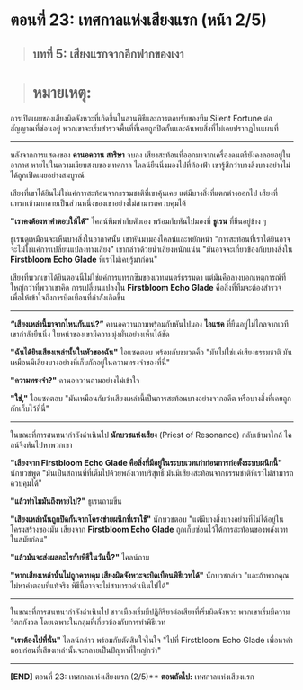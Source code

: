 # ตอนที่ 23: เทศกาลแห่งเสียงแรก (หน้า 2/5)
> ## บทที่ 5: เสียงแรกจากอีกฟากของเงา

> # **หมายเหตุ:**  
การเปิดเผยของเสียงผิดจังหวะที่เกิดขึ้นในลานพิธีและการตอบรับของทีม Silent Fortune ต่อสัญญาณที่ซ่อนอยู่ พวกเขาจะเริ่มสำรวจพื้นที่ที่เคยถูกปิดกั้นและค้นพบสิ่งที่ไม่เคยปรากฏในแผนที่

---

หลังจากการแสดงของ **คานอควาน สาริษา** จบลง เสียงสะท้อนที่ออกมาจากเครื่องดนตรียังคงลอยอยู่ในอากาศ หายไปในความเงียบสงบของเทศกาล ไคลน์ยืนนิ่งมองไปที่ท้องฟ้า เขารู้สึกว่าบางสิ่งบางอย่างไม่ได้ถูกเปิดเผยอย่างสมบูรณ์

เสียงที่เขาได้ยินไม่ใช่แค่การสะท้อนจากธรรมชาติที่เขาคุ้นเคย แต่มีบางสิ่งที่แตกต่างออกไป เสียงที่แทรกเข้ามากลายเป็นส่วนหนึ่งของเขาอย่างไม่สามารถควบคุมได้

**"เราคงต้องหาคำตอบให้ได้"** ไคลน์พึมพำกับตัวเอง พร้อมกับหันไปมองที่ **ธูเรน** ที่ยืนอยู่ข้าง ๆ

ธูเรนดูเหมือนจะเห็นบางสิ่งในอากาศนั้น เขาหันมามองไคลน์และพยักหน้า "การสะท้อนที่เราได้ยินอาจจะไม่ใช่แค่การเปลี่ยนแปลงทางเสียง" เขากล่าวด้วยน้ำเสียงหนักแน่น "มันอาจจะเกี่ยวข้องกับบางสิ่งใน **Firstbloom Echo Glade** ที่เราไม่เคยรู้มาก่อน"

เสียงที่พวกเขาได้ยินตอนนี้ไม่ใช่แค่การแทรกซึมของเวทมนตร์ธรรมดา แต่มันคือลางบอกเหตุการณ์ที่ใหญ่กว่าที่พวกเขาคิด การเปลี่ยนแปลงใน **Firstbloom Echo Glade** คือสิ่งที่ทีมจะต้องสำรวจ เพื่อให้เข้าใจถึงการบิดเบือนที่กำลังเกิดขึ้น

---

**“เสียงเหล่านี้มาจากไหนกันแน่?”** คานอควานถามพร้อมกับหันไปมอง **ไอแซค** ที่ยืนอยู่ไม่ไกลจากเวที เขากำลังยืนนิ่ง ใบหน้าของเขามีความมุ่งมั่นอย่างเห็นได้ชัด

**"ฉันได้ยินเสียงเหล่านั้นในหัวของฉัน"** ไอแซคตอบ พร้อมกับขมวดคิ้ว "มันไม่ใช่แค่เสียงธรรมชาติ มันเหมือนมีเสียงบางอย่างที่เก็บกักอยู่ในความทรงจำของที่นี่"

**"ความทรงจำ?"** คานอควานถามอย่างไม่เข้าใจ

**"ใช่,"** ไอแซคตอบ "มันเหมือนกับว่าเสียงเหล่านี้เป็นการสะท้อนบางอย่างจากอดีต หรือบางสิ่งที่เคยถูกกักเก็บไว้ที่นี่"

---

ในขณะที่การสนทนากำลังดำเนินไป **นักบวชแห่งเสียง** (Priest of Resonance) กลับเข้ามาใกล้ ไคลน์จึงหันไปหาพวกเขา

**"เสียงจาก Firstbloom Echo Glade คือสิ่งที่มีอยู่ในระบบเวทเก่าก่อนการก่อตั้งระบบผนึกนี้"** นักบวชพูด "มันเป็นสถานที่ที่เต็มไปด้วยพลังเวทบริสุทธิ์ มันมีเสียงสะท้อนจากธรรมชาติที่เราไม่สามารถควบคุมได้"

**"แล้วทำไมมันถึงหายไป?"** ธูเรนถามขึ้น

**"เสียงเหล่านั้นถูกปิดกั้นจากโครงข่ายผนึกที่เราใช้"** นักบวชตอบ "แต่มีบางสิ่งบางอย่างที่ไม่ได้อยู่ในโครงสร้างของมัน เสียงจาก **Firstbloom Echo Glade** ถูกเก็บซ่อนไว้ใต้การสะท้อนของพลังเวทในสมัยก่อน"

**"แล้วมันจะส่งผลอะไรกับพิธีในวันนี้?"** ไคลน์ถาม

**"หากเสียงเหล่านั้นไม่ถูกควบคุม เสียงผิดจังหวะจะบิดเบือนพิธีเวทได้"** นักบวชกล่าว "และถ้าพวกคุณไม่หาคำตอบที่แท้จริง พิธีนี้อาจจะไม่สามารถดำเนินไปได้"

---

ในขณะที่การสนทนากำลังดำเนินไป ชาวเมืองเริ่มมีปฏิกิริยาต่อเสียงที่เริ่มผิดจังหวะ พวกเขาเริ่มมีความวิตกกังวล โดยเฉพาะในกลุ่มที่เกี่ยวข้องกับการทำพิธีเวท

**"เราต้องไปที่นั่น"** ไคลน์กล่าว พร้อมกับตัดสินใจในใจ "ไปที่ Firstbloom Echo Glade เพื่อหาคำตอบก่อนที่เสียงเหล่านั้นจะกลายเป็นปัญหาที่ใหญ่กว่า"

---

**[END]** ตอนที่ 23: เทศกาลแห่งเสียงแรก (2/5)**
**ตอนถัดไป:** เทศกาลแห่งเสียงแรก
